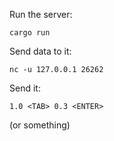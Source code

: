 Run the server:

    cargo run

Send data to it:

    nc -u 127.0.0.1 26262

Send it:

    1.0 <TAB> 0.3 <ENTER>

(or something)
